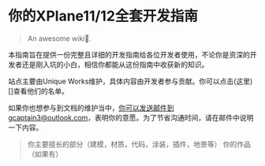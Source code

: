 # 你的XPlane11/12全套开发指南

> An awesome wiki📃.

本指南旨在提供一份完整且详细的开发指南给各位开发者使用，不论你是资深的开发者还是刚入坑的小白，相信你都能从这份指南中收获新的知识。

站点主要由Unique Works维护，具体内容由开发者参与贡献。你可以点击(这里)[]查看他们的名单。

如果你也想参与到文档的维护当中，你可以发送邮件到gcaptain3@outlook.com，表明你的意愿。为了节省沟通时间，请在邮件中说明一下内容。

>你主要擅长的部分（建模，材质，代码，涂装，插件，地景等）
>你的作品（如果有）



